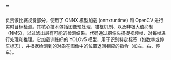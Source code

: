 # -
负责该比赛视觉部分，使用了 ONNX 模型加载 (onnxruntime) 和 OpenCV 进行实时目标检测。其核心技术包括图像预处理、锚框机制、以及非极大值抑制（NMS），以过滤出最有可能的检测结果。代码通过摄像头捕捉视频帧，对每帧进行处理和推理。它加载训练好的 YOLOv5 模型，用于识别特定标签（如数字或停车标志），并根据检测到的对象在图像中的位置返回相应的指令（如左、右、停车）。
